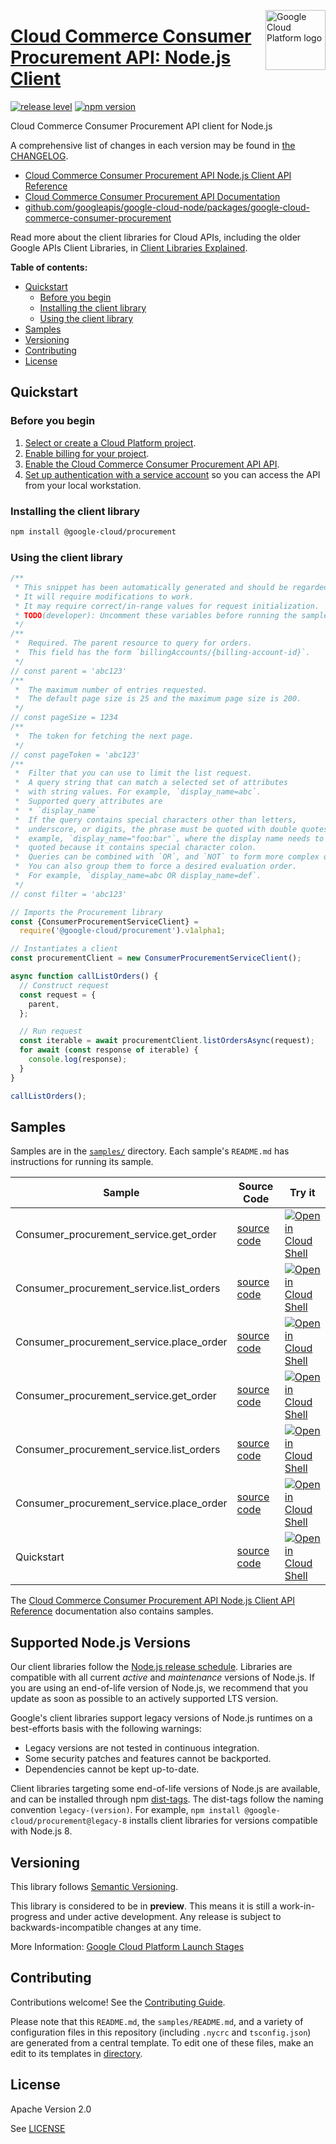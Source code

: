 [//]: # "This README.md file is auto-generated, all changes to this file will be lost."
[//]: # "To regenerate it, use `python -m synthtool`."
<img src="https://avatars2.githubusercontent.com/u/2810941?v=3&s=96" alt="Google Cloud Platform logo" title="Google Cloud Platform" align="right" height="96" width="96"/>

# [Cloud Commerce Consumer Procurement API: Node.js Client](https://github.com/googleapis/google-cloud-node/tree/main/packages/google-cloud-commerce-consumer-procurement)

[![release level](https://img.shields.io/badge/release%20level-preview-yellow.svg?style=flat)](https://cloud.google.com/terms/launch-stages)
[![npm version](https://img.shields.io/npm/v/@google-cloud/procurement.svg)](https://www.npmjs.org/package/@google-cloud/procurement)




Cloud Commerce Consumer Procurement API client for Node.js


A comprehensive list of changes in each version may be found in
[the CHANGELOG](https://github.com/googleapis/google-cloud-node/tree/main/packages/google-cloud-commerce-consumer-procurement/CHANGELOG.md).

* [Cloud Commerce Consumer Procurement API Node.js Client API Reference][client-docs]
* [Cloud Commerce Consumer Procurement API Documentation][product-docs]
* [github.com/googleapis/google-cloud-node/packages/google-cloud-commerce-consumer-procurement](https://github.com/googleapis/google-cloud-node/tree/main/packages/google-cloud-commerce-consumer-procurement)

Read more about the client libraries for Cloud APIs, including the older
Google APIs Client Libraries, in [Client Libraries Explained][explained].

[explained]: https://cloud.google.com/apis/docs/client-libraries-explained

**Table of contents:**


* [Quickstart](#quickstart)
  * [Before you begin](#before-you-begin)
  * [Installing the client library](#installing-the-client-library)
  * [Using the client library](#using-the-client-library)
* [Samples](#samples)
* [Versioning](#versioning)
* [Contributing](#contributing)
* [License](#license)

## Quickstart

### Before you begin

1.  [Select or create a Cloud Platform project][projects].
1.  [Enable billing for your project][billing].
1.  [Enable the Cloud Commerce Consumer Procurement API API][enable_api].
1.  [Set up authentication with a service account][auth] so you can access the
    API from your local workstation.

### Installing the client library

```bash
npm install @google-cloud/procurement
```


### Using the client library

```javascript
/**
 * This snippet has been automatically generated and should be regarded as a code template only.
 * It will require modifications to work.
 * It may require correct/in-range values for request initialization.
 * TODO(developer): Uncomment these variables before running the sample.
 */
/**
 *  Required. The parent resource to query for orders.
 *  This field has the form `billingAccounts/{billing-account-id}`.
 */
// const parent = 'abc123'
/**
 *  The maximum number of entries requested.
 *  The default page size is 25 and the maximum page size is 200.
 */
// const pageSize = 1234
/**
 *  The token for fetching the next page.
 */
// const pageToken = 'abc123'
/**
 *  Filter that you can use to limit the list request.
 *  A query string that can match a selected set of attributes
 *  with string values. For example, `display_name=abc`.
 *  Supported query attributes are
 *  * `display_name`
 *  If the query contains special characters other than letters,
 *  underscore, or digits, the phrase must be quoted with double quotes. For
 *  example, `display_name="foo:bar"`, where the display name needs to be
 *  quoted because it contains special character colon.
 *  Queries can be combined with `OR`, and `NOT` to form more complex queries.
 *  You can also group them to force a desired evaluation order.
 *  For example, `display_name=abc OR display_name=def`.
 */
// const filter = 'abc123'

// Imports the Procurement library
const {ConsumerProcurementServiceClient} =
  require('@google-cloud/procurement').v1alpha1;

// Instantiates a client
const procurementClient = new ConsumerProcurementServiceClient();

async function callListOrders() {
  // Construct request
  const request = {
    parent,
  };

  // Run request
  const iterable = await procurementClient.listOrdersAsync(request);
  for await (const response of iterable) {
    console.log(response);
  }
}

callListOrders();

```



## Samples

Samples are in the [`samples/`](https://github.com/googleapis/google-cloud-node/tree/main/packages/google-cloud-commerce-consumer-procurement/samples) directory. Each sample's `README.md` has instructions for running its sample.

| Sample                      | Source Code                       | Try it |
| --------------------------- | --------------------------------- | ------ |
| Consumer_procurement_service.get_order | [source code](https://github.com/googleapis/google-cloud-node/blob/main/packages/google-cloud-commerce-consumer-procurement/samples/generated/v1/consumer_procurement_service.get_order.js) | [![Open in Cloud Shell][shell_img]](https://console.cloud.google.com/cloudshell/open?git_repo=https://github.com/googleapis/google-cloud-node&page=editor&open_in_editor=packages/google-cloud-commerce-consumer-procurement/samples/generated/v1/consumer_procurement_service.get_order.js,packages/google-cloud-commerce-consumer-procurement/samples/README.md) |
| Consumer_procurement_service.list_orders | [source code](https://github.com/googleapis/google-cloud-node/blob/main/packages/google-cloud-commerce-consumer-procurement/samples/generated/v1/consumer_procurement_service.list_orders.js) | [![Open in Cloud Shell][shell_img]](https://console.cloud.google.com/cloudshell/open?git_repo=https://github.com/googleapis/google-cloud-node&page=editor&open_in_editor=packages/google-cloud-commerce-consumer-procurement/samples/generated/v1/consumer_procurement_service.list_orders.js,packages/google-cloud-commerce-consumer-procurement/samples/README.md) |
| Consumer_procurement_service.place_order | [source code](https://github.com/googleapis/google-cloud-node/blob/main/packages/google-cloud-commerce-consumer-procurement/samples/generated/v1/consumer_procurement_service.place_order.js) | [![Open in Cloud Shell][shell_img]](https://console.cloud.google.com/cloudshell/open?git_repo=https://github.com/googleapis/google-cloud-node&page=editor&open_in_editor=packages/google-cloud-commerce-consumer-procurement/samples/generated/v1/consumer_procurement_service.place_order.js,packages/google-cloud-commerce-consumer-procurement/samples/README.md) |
| Consumer_procurement_service.get_order | [source code](https://github.com/googleapis/google-cloud-node/blob/main/packages/google-cloud-commerce-consumer-procurement/samples/generated/v1alpha1/consumer_procurement_service.get_order.js) | [![Open in Cloud Shell][shell_img]](https://console.cloud.google.com/cloudshell/open?git_repo=https://github.com/googleapis/google-cloud-node&page=editor&open_in_editor=packages/google-cloud-commerce-consumer-procurement/samples/generated/v1alpha1/consumer_procurement_service.get_order.js,packages/google-cloud-commerce-consumer-procurement/samples/README.md) |
| Consumer_procurement_service.list_orders | [source code](https://github.com/googleapis/google-cloud-node/blob/main/packages/google-cloud-commerce-consumer-procurement/samples/generated/v1alpha1/consumer_procurement_service.list_orders.js) | [![Open in Cloud Shell][shell_img]](https://console.cloud.google.com/cloudshell/open?git_repo=https://github.com/googleapis/google-cloud-node&page=editor&open_in_editor=packages/google-cloud-commerce-consumer-procurement/samples/generated/v1alpha1/consumer_procurement_service.list_orders.js,packages/google-cloud-commerce-consumer-procurement/samples/README.md) |
| Consumer_procurement_service.place_order | [source code](https://github.com/googleapis/google-cloud-node/blob/main/packages/google-cloud-commerce-consumer-procurement/samples/generated/v1alpha1/consumer_procurement_service.place_order.js) | [![Open in Cloud Shell][shell_img]](https://console.cloud.google.com/cloudshell/open?git_repo=https://github.com/googleapis/google-cloud-node&page=editor&open_in_editor=packages/google-cloud-commerce-consumer-procurement/samples/generated/v1alpha1/consumer_procurement_service.place_order.js,packages/google-cloud-commerce-consumer-procurement/samples/README.md) |
| Quickstart | [source code](https://github.com/googleapis/google-cloud-node/blob/main/packages/google-cloud-commerce-consumer-procurement/samples/quickstart.js) | [![Open in Cloud Shell][shell_img]](https://console.cloud.google.com/cloudshell/open?git_repo=https://github.com/googleapis/google-cloud-node&page=editor&open_in_editor=packages/google-cloud-commerce-consumer-procurement/samples/quickstart.js,packages/google-cloud-commerce-consumer-procurement/samples/README.md) |



The [Cloud Commerce Consumer Procurement API Node.js Client API Reference][client-docs] documentation
also contains samples.

## Supported Node.js Versions

Our client libraries follow the [Node.js release schedule](https://github.com/nodejs/release#release-schedule).
Libraries are compatible with all current _active_ and _maintenance_ versions of
Node.js.
If you are using an end-of-life version of Node.js, we recommend that you update
as soon as possible to an actively supported LTS version.

Google's client libraries support legacy versions of Node.js runtimes on a
best-efforts basis with the following warnings:

* Legacy versions are not tested in continuous integration.
* Some security patches and features cannot be backported.
* Dependencies cannot be kept up-to-date.

Client libraries targeting some end-of-life versions of Node.js are available, and
can be installed through npm [dist-tags](https://docs.npmjs.com/cli/dist-tag).
The dist-tags follow the naming convention `legacy-(version)`.
For example, `npm install @google-cloud/procurement@legacy-8` installs client libraries
for versions compatible with Node.js 8.

## Versioning

This library follows [Semantic Versioning](http://semver.org/).







This library is considered to be in **preview**. This means it is still a
work-in-progress and under active development. Any release is subject to
backwards-incompatible changes at any time.


More Information: [Google Cloud Platform Launch Stages][launch_stages]

[launch_stages]: https://cloud.google.com/terms/launch-stages

## Contributing

Contributions welcome! See the [Contributing Guide](https://github.com/googleapis/google-cloud-node/blob/main/CONTRIBUTING.md).

Please note that this `README.md`, the `samples/README.md`,
and a variety of configuration files in this repository (including `.nycrc` and `tsconfig.json`)
are generated from a central template. To edit one of these files, make an edit
to its templates in
[directory](https://github.com/googleapis/synthtool).

## License

Apache Version 2.0

See [LICENSE](https://github.com/googleapis/google-cloud-node/blob/main/LICENSE)

[client-docs]: https://cloud.google.com/nodejs/docs/reference/cloudcommerceconsumerprocurement/latest
[product-docs]: https://cloud.google.com/marketplace/docs/
[shell_img]: https://gstatic.com/cloudssh/images/open-btn.png
[projects]: https://console.cloud.google.com/project
[billing]: https://support.google.com/cloud/answer/6293499#enable-billing
[enable_api]: https://console.cloud.google.com/flows/enableapi?apiid=cloudcommerceconsumerprocurement.googleapis.com
[auth]: https://cloud.google.com/docs/authentication/getting-started
